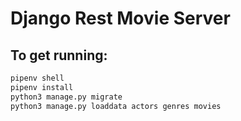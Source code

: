 # Django Rest Movie Server

## To get running:
```sh
pipenv shell
pipenv install
python3 manage.py migrate
python3 manage.py loaddata actors genres movies
```
